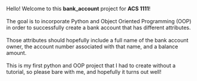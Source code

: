 Hello! Welcome to this <strong>bank_account</strong> project for <strong>ACS 1111</strong>!
<br>
<br>
The goal is to incorporate Python and Object Oriented Programming (OOP) in order to successfully create a bank account that has different attributes.
<br>
<br>
Those attributes should hopefully include a full name of the bank account owner, the account number associated with that name, and a balance amount. 
<br>
<br>
This is my first python and OOP project that I had to create without a tutorial, so please bare with me, and hopefully it turns out well!